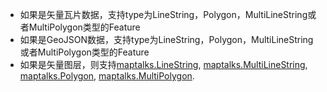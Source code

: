 * 如果是矢量瓦片数据，支持type为LineString，Polygon，MultiLineString或者MultiPolygon类型的Feature
* 如果是GeoJSON数据，支持type为LineString，Polygon，MultiLineString或者MultiPolygon类型的Feature
* 如果是矢量图层，则支持[maptalks.LineString](https://maptalks.org/maptalks.js/api/0.x/LineString.html), [maptalks.MultiLineString](https://maptalks.org/maptalks.js/api/0.x/MultiLineString.html), [maptalks.Polygon](https://maptalks.org/maptalks.js/api/0.x/Polygon.html), [maptalks.MultiPolygon](https://maptalks.org/maptalks.js/api/0.x/MultiPolygon.html).